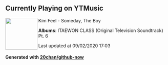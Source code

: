 ## Currently Playing on YTMusic

[<img align="left" width="100" src="https://lh3.googleusercontent.com/i6p3prYi_IGrQtJv4yryScT-3RkiQaRQoGprjS3uq2JqtwUl-RaWZchGIybB6OjnpKyZd5SjCkL76dI">](https://music.youtube.com/channel/UC6IUhrLnYGhrktga3Zh7BjQ)

Kim Feel - Someday, The Boy

**Albums**: ITAEWON CLASS (Original Television Soundtrack) Pt. 6

Last updated at 09/02/2020 17:03

#### Generated with [20chan/github-now](https://github.com/20chan/github-now)


<!--
**20chan/20chan** is a ✨ _special_ ✨ repository because its `README.md` (this file) appears on your GitHub profile.

Here are some ideas to get you started:

- 🔭 I’m currently working on ...
- 🌱 I’m currently learning ...
- 👯 I’m looking to collaborate on ...
- 🤔 I’m looking for help with ...
- 💬 Ask me about ...
- 📫 How to reach me: ...
- 😄 Pronouns: ...
- ⚡ Fun fact: ...
-->
